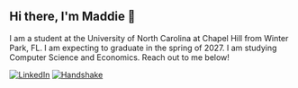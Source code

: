 ## Hi there, I'm Maddie 👋

I am a student at the University of North Carolina at Chapel Hill from Winter Park, FL. I am expecting to graduate in the spring of 2027. I am studying Computer Science and Economics. Reach out to me below!

[![LinkedIn](https://img.shields.io/badge/LinkedIn-Connect-blue?style=for-the-badge&logo=linkedin)](https://www.linkedin.com/in/madeline-clark-ba4215296/) [![Handshake](https://img.shields.io/badge/Handshake-Profile-blueviolet?style=for-the-badge&logo=handshake)]([https://app.joinhandshake.com/stu/users/YOUR-HANDSHAKE-ID](https://unc.joinhandshake.com/profiles/mth26b))

<!--
**mbclark37/mbclark37** is a ✨ _special_ ✨ repository because its `README.md` (this file) appears on your GitHub profile.

Here are some ideas to get you started:

- 🔭 I’m currently working on ...
- 🌱 I’m currently learning ...
- 👯 I’m looking to collaborate on ...
- 🤔 I’m looking for help with ...
- 💬 Ask me about ...
- 📫 How to reach me: ...
- 😄 Pronouns: ...
- ⚡ Fun fact: ...
-->
